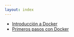 ```yaml
---
layout: index
---
```


* [Introducción a Docker](introduccion)
* [Primeros pasos con Docker](primerospasos)